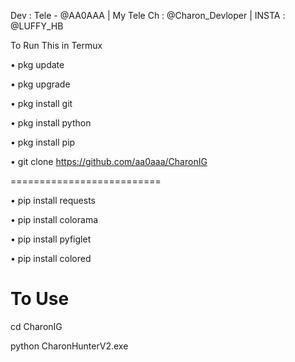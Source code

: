 Dev : Tele - @AA0AAA | My Tele Ch : @Charon_Devloper | INSTA : @LUFFY_HB

To Run This in Termux

• pkg update

• pkg upgrade

• pkg install git

• pkg install python

• pkg install pip

• git clone https://github.com/aa0aaa/CharonIG

==========================

• pip install requests

• pip install colorama

• pip install pyfiglet

• pip install colored

To Use
==========================
cd CharonIG

python CharonHunterV2.exe
